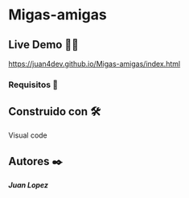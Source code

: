# Migas-amigas

## Live Demo 🐱‍🏍

https://juan4dev.github.io/Migas-amigas/index.html

### Requisitos 🔧

## Construido con 🛠️

Visual code

## Autores ✒️

***Juan Lopez***
